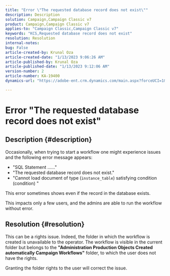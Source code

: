 ```yaml
---
title: "Error \"The requested database record does not exist\""
description: Description
solution: Campaign,Campaign Classic v7
product: Campaign,Campaign Classic v7
applies-to: "Campaign Classic,Campaign Classic v7"
keywords: "KCS,Requested database record does not exist"
resolution: Resolution
internal-notes: 
bug: False
article-created-by: Krunal Oza
article-created-date: "1/13/2023 9:06:26 AM"
article-published-by: Krunal Oza
article-published-date: "1/13/2023 9:12:06 AM"
version-number: 2
article-number: KA-19400
dynamics-url: "https://adobe-ent.crm.dynamics.com/main.aspx?forceUCI=1&pagetype=entityrecord&etn=knowledgearticle&id=4574fe8c-2193-ed11-aad1-6045bd006793"

---
```

# Error "The requested database record does not exist"

## Description {#description}


Occasionally, when trying to start a workflow one might experience issues and the following error message appears:

- "SQL Statement ......"
- "The requested database record does not exist."
- "Cannot load document of type (`instance_table`) satisfying condition (condition) "


This error sometimes shows even if the record in the database exists.

This impacts only a few users, and the admins are able to run the workflow without error.


## Resolution {#resolution}


This can be a rights issue. Indeed, the folder in which the workflow is created is unavailable to the operator. The workflow is visible in the current folder but belongs to the <b>"Administration  Production  Objects Created automatically  Campaign Workflows"</b> folder, to which the user does not have the rights.

Granting the folder rights to the user will correct the issue.
